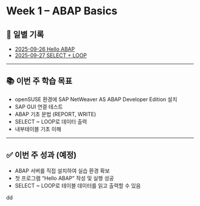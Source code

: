 # Week 1 – ABAP Basics

## 📂 일별 기록
- [2025-09-26 Hello ABAP](2025-09-26%20Hello%20ABAP.md)
- [2025-09-27 SELECT + LOOP](2025-09-27%20SELECT%20+%20LOOP.md)


---

## 📚 이번 주 학습 목표
- openSUSE 환경에 SAP NetWeaver AS ABAP Developer Edition 설치
- SAP GUI 연결 테스트
- ABAP 기초 문법 (REPORT, WRITE)
- SELECT ~ LOOP로 데이터 출력
- 내부테이블 기초 이해

---

## ✅ 이번 주 성과 (예정)
- ABAP 서버를 직접 설치하여 실습 환경 확보
- 첫 프로그램 “Hello ABAP” 작성 및 실행 성공
- SELECT ~ LOOP로 테이블 데이터를 읽고 출력할 수 있음

dd